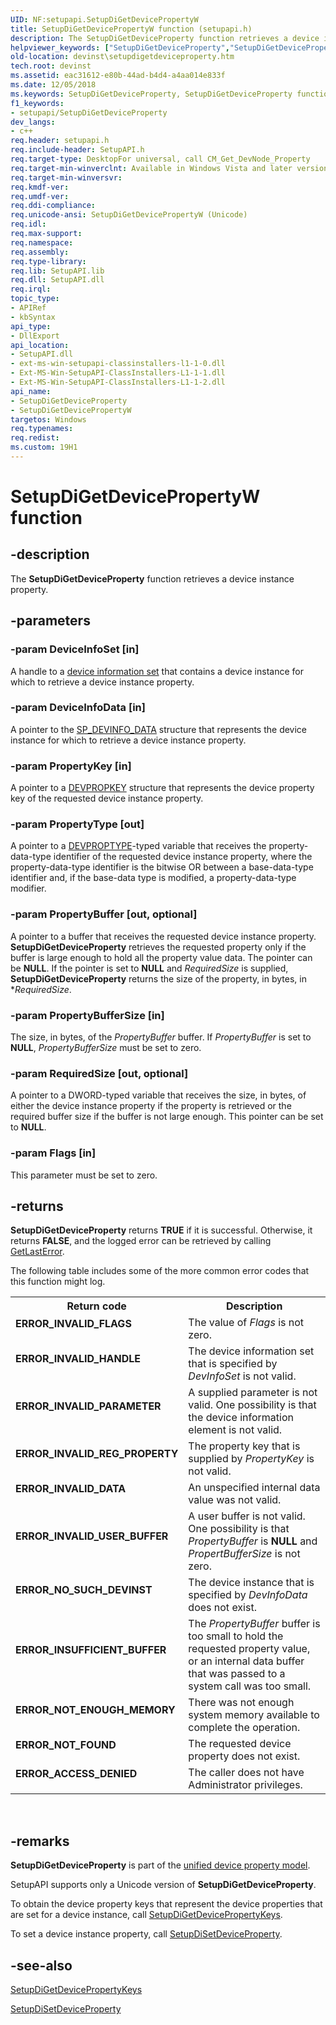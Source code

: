 ```yaml
---
UID: NF:setupapi.SetupDiGetDevicePropertyW
title: SetupDiGetDevicePropertyW function (setupapi.h)
description: The SetupDiGetDeviceProperty function retrieves a device instance property.helpviewer_keywords: ["SetupDiGetDeviceProperty","SetupDiGetDeviceProperty function [Device and Driver Installation]","SetupDiGetDevicePropertyW","devinst.setupdigetdeviceproperty","di-rtns_e079700c-c7b8-43ef-992b-68156a693b41.xml","setupapi/SetupDiGetDeviceProperty","setupapi/SetupDiGetDevicePropertyW"]
old-location: devinst\setupdigetdeviceproperty.htm
tech.root: devinst
ms.assetid: eac31612-e80b-44ad-b4d4-a4aa014e833f
ms.date: 12/05/2018
ms.keywords: SetupDiGetDeviceProperty, SetupDiGetDeviceProperty function [Device and Driver Installation], SetupDiGetDevicePropertyW, devinst.setupdigetdeviceproperty, di-rtns_e079700c-c7b8-43ef-992b-68156a693b41.xml, setupapi/SetupDiGetDeviceProperty, setupapi/SetupDiGetDevicePropertyW
f1_keywords:
- setupapi/SetupDiGetDeviceProperty
dev_langs:
- c++
req.header: setupapi.h
req.include-header: SetupAPI.h
req.target-type: DesktopFor universal, call CM_Get_DevNode_Property
req.target-min-winverclnt: Available in Windows Vista and later versions of Windows.
req.target-min-winversvr: 
req.kmdf-ver: 
req.umdf-ver: 
req.ddi-compliance: 
req.unicode-ansi: SetupDiGetDevicePropertyW (Unicode)
req.idl: 
req.max-support: 
req.namespace: 
req.assembly: 
req.type-library: 
req.lib: SetupAPI.lib
req.dll: SetupAPI.dll
req.irql: 
topic_type:
- APIRef
- kbSyntax
api_type:
- DllExport
api_location:
- SetupAPI.dll
- ext-ms-win-setupapi-classinstallers-l1-1-0.dll
- Ext-MS-Win-SetupAPI-ClassInstallers-L1-1-1.dll
- Ext-MS-Win-SetupAPI-ClassInstallers-L1-1-2.dll
api_name:
- SetupDiGetDeviceProperty
- SetupDiGetDevicePropertyW
targetos: Windows
req.typenames: 
req.redist: 
ms.custom: 19H1
---
```


# SetupDiGetDevicePropertyW function


## -description


The <b>SetupDiGetDeviceProperty</b> function retrieves a device instance property.


## -parameters




### -param DeviceInfoSet [in]

A handle to a <a href="https://docs.microsoft.com/windows-hardware/drivers/install/device-information-sets">device information set</a> that contains a device instance for which to retrieve a device instance property.


### -param DeviceInfoData [in]

A pointer to the <a href="https://docs.microsoft.com/windows/desktop/api/setupapi/ns-setupapi-sp_devinfo_data">SP_DEVINFO_DATA</a> structure that represents the device instance for which to retrieve a device instance property.


### -param PropertyKey [in]

A pointer to a <a href="https://docs.microsoft.com/windows-hardware/drivers/install/devpropkey">DEVPROPKEY</a> structure that represents the device property key of the requested device instance property.


### -param PropertyType [out]

A pointer to a <a href="https://docs.microsoft.com/previous-versions/ff543546(v=vs.85)">DEVPROPTYPE</a>-typed variable that receives the property-data-type identifier of the requested device instance property, where the property-data-type identifier is the bitwise OR between a base-data-type identifier and, if the base-data type is modified, a property-data-type modifier.


### -param PropertyBuffer [out, optional]

A pointer to a buffer that receives the requested device instance property. <b>SetupDiGetDeviceProperty</b> retrieves the requested property only if the buffer is large enough to hold all the property value data. The pointer can be <b>NULL</b>. If the pointer is set to <b>NULL</b> and <i>RequiredSize</i> is supplied, <b>SetupDiGetDeviceProperty</b> returns the size of the property, in bytes, in *<i>RequiredSize</i>.


### -param PropertyBufferSize [in]

The size, in bytes, of the <i>PropertyBuffer</i> buffer. If <i>PropertyBuffer</i> is set to <b>NULL</b>, <i>PropertyBufferSize</i> must be set to zero.


### -param RequiredSize [out, optional]

A pointer to a DWORD-typed variable that receives the size, in bytes, of either the device instance property if the property is retrieved or the required buffer size if the buffer is not large enough. This pointer can be set to <b>NULL</b>.


### -param Flags [in]

This parameter must be set to zero.


## -returns



<b>SetupDiGetDeviceProperty</b> returns <b>TRUE</b> if it is successful. Otherwise, it returns <b>FALSE</b>, and the logged error can be retrieved by calling <a href="https://msdn.microsoft.com/library/ms679360(VS.85).aspx">GetLastError</a>.

The following table includes some of the more common error codes that this function might log.

<table>
<tr>
<th>Return code</th>
<th>Description</th>
</tr>
<tr>
<td width="40%">
<dl>
<dt><b>ERROR_INVALID_FLAGS</b></dt>
</dl>
</td>
<td width="60%">
The value of<i> Flags</i> is not zero.

</td>
</tr>
<tr>
<td width="40%">
<dl>
<dt><b>ERROR_INVALID_HANDLE</b></dt>
</dl>
</td>
<td width="60%">
The device information set that is specified by <i>DevInfoSet</i> is not valid.

</td>
</tr>
<tr>
<td width="40%">
<dl>
<dt><b>ERROR_INVALID_PARAMETER</b></dt>
</dl>
</td>
<td width="60%">
A supplied parameter is not valid. One possibility is that the device information element is not valid.

</td>
</tr>
<tr>
<td width="40%">
<dl>
<dt><b>ERROR_INVALID_REG_PROPERTY</b></dt>
</dl>
</td>
<td width="60%">
The property key that is supplied by <i>PropertyKey</i> is not valid.

</td>
</tr>
<tr>
<td width="40%">
<dl>
<dt><b>ERROR_INVALID_DATA</b></dt>
</dl>
</td>
<td width="60%">
An unspecified internal data value was not valid.

</td>
</tr>
<tr>
<td width="40%">
<dl>
<dt><b>ERROR_INVALID_USER_BUFFER</b></dt>
</dl>
</td>
<td width="60%">
A user buffer is not valid. One possibility is that <i>PropertyBuffer</i> is <b>NULL</b> and <i>PropertBufferSize</i> is not zero.

</td>
</tr>
<tr>
<td width="40%">
<dl>
<dt><b>ERROR_NO_SUCH_DEVINST</b></dt>
</dl>
</td>
<td width="60%">
The device instance that is specified by <i>DevInfoData</i> does not exist.

</td>
</tr>
<tr>
<td width="40%">
<dl>
<dt><b>ERROR_INSUFFICIENT_BUFFER</b></dt>
</dl>
</td>
<td width="60%">
The <i>PropertyBuffer</i> buffer is too small to hold the requested property value, or an internal data buffer that was passed to a system call was too small.

</td>
</tr>
<tr>
<td width="40%">
<dl>
<dt><b>ERROR_NOT_ENOUGH_MEMORY</b></dt>
</dl>
</td>
<td width="60%">
There was not enough system memory available to complete the operation.

</td>
</tr>
<tr>
<td width="40%">
<dl>
<dt><b>ERROR_NOT_FOUND</b></dt>
</dl>
</td>
<td width="60%">
The requested device property does not exist.

</td>
</tr>
<tr>
<td width="40%">
<dl>
<dt><b>ERROR_ACCESS_DENIED</b></dt>
</dl>
</td>
<td width="60%">
The caller does not have Administrator privileges.

</td>
</tr>
</table>
 




## -remarks



<b>SetupDiGetDeviceProperty</b> is part of the <a href="https://docs.microsoft.com/windows-hardware/drivers/install/unified-device-property-model--windows-vista-and-later-">unified device property model</a>.

SetupAPI supports only a Unicode version of <b>SetupDiGetDeviceProperty</b>.

To obtain the device property keys that represent the device properties that are set for a device instance, call <a href="https://docs.microsoft.com/windows/desktop/api/setupapi/nf-setupapi-setupdigetdevicepropertykeys">SetupDiGetDevicePropertyKeys</a>.

To set a device instance property, call <a href="https://docs.microsoft.com/windows/desktop/api/setupapi/nf-setupapi-setupdisetdevicepropertyw">SetupDiSetDeviceProperty</a>.




## -see-also




<a href="https://docs.microsoft.com/windows/desktop/api/setupapi/nf-setupapi-setupdigetdevicepropertykeys">SetupDiGetDevicePropertyKeys</a>



<a href="https://docs.microsoft.com/windows/desktop/api/setupapi/nf-setupapi-setupdisetdevicepropertyw">SetupDiSetDeviceProperty</a>
 

 

